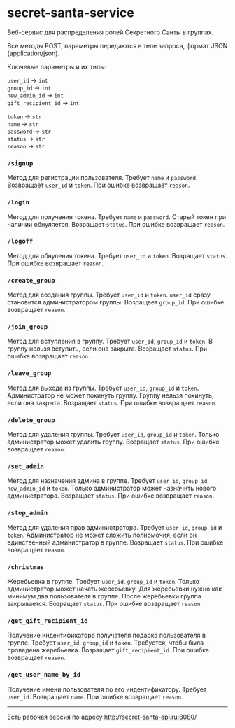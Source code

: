 # secret-santa-service
Веб-сервис для распределения ролей Секретного Санты в группах.

Все методы POST, параметры передаются в теле запроса, формат JSON (application/json).

Ключевые параметры и их типы:

`user_id` -> `int`<br>
`group_id` -> `int`<br>
`new_admin_id` -> `int`<br>
`gift_recipient_id` -> `int`<br>

`token` -> `str`<br>
`name` -> `str`<br>
`password` -> `str`<br>
`status` -> `str`<br>
`reason` -> `str`<br>

### `/signup` ###
Метод для регистрации пользователя. Требует `name` и `password`. Возвращает `user_id` и `token`. При ошибке возвращает `reason`.

### `/login` ###
Метод для получения токена. Требует `name` и `password`. Старый токен при наличии обнуляется. Возращает `status`. При ошибке возвращает `reason`.

### `/logoff` ###
Метод для обнуления токена. Требует `user_id` и `token`. Возращает `status`. При ошибке возвращает `reason`.


### `/create_group` ###
Метод для создания группы. Требует `user_id` и `token`. `user_id` сразу становится администратором группы. Возращает `group_id`. При ошибке возвращает `reason`.

### `/join_group` ###
Метод для вступления в группу. Требует `user_id`, `group_id` и `token`. В группу нельзя вступить, если она закрыта. Возращает `status`. При ошибке возвращает `reason`.

### `/leave_group` ###
Метод для выхода из группы. Требует `user_id`, `group_id` и `token`. Администратор не может покинуть группу. Группу нельзя покинуть, если она закрыта. Возращает `status`. При ошибке возвращает `reason`.

### `/delete_group` ###
Метод для удаления группы. Требует `user_id`, `group_id` и `token`. Только администратор может удалить группу. Возращает `status`. При ошибке возвращает `reason`.

### `/set_admin` ###
Метод для назначения админа в группе. Требует `user_id`, `group_id`, `new_admin_id` и `token`. Только администратор может назначить нового администратора. Возращает `status`. При ошибке возвращает `reason`.

### `/stop_admin` ###
Метод для удаления прав администратора. Требует `user_id`, `group_id` и `token`. Администратор не может сложить полномочия, если он единственный администратор в группе. Возращает `status`. При ошибке возвращает `reason`.

### `/christmas` ###
Жеребьевка в группе. Требует `user_id`, `group_id` и `token`. Только администратор может начать жеребьевку. Для жеребьевки нужно как минимум два пользователя в группе. После жеребьевки группа закрывается. Возращает `status`. При ошибке возвращает `reason`.


### `/get_gift_recipient_id` ###
Получение индентификатора получателя подарка пользователя в группе. Требует `user_id`, `group_id` и `token`. Требуется, чтобы была проведена жеребьевка. Возращает `gift_recipient_id`. При ошибке возвращает `reason`.

### `/get_user_name_by_id` ###
Получение имени пользователя по его индентификатору. Требует `user_id`. Возвращает `name`. При ошибке возвращает `reason`.


---
Есть рабочая версия по адресу http://secret-santa-api.ru:8080/

